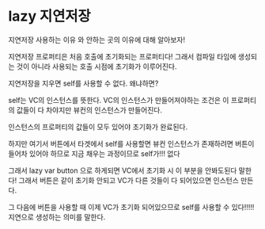 # lazy 지연저장

지연저장 사용하는 이유 와 안하는 곳의 이유에 대해 알아보자!

지연저장 프로퍼티은 처음 호출에 초기화되는 프로퍼티다! 그래서 컴파일 타임에 생성되는 것이 아니라 사용되는 호출 시점에 초기화가 이루어진다.

지연저장을 지우면 self를 사용할 수 없다.
왜냐하면?

self는 VC의 인스턴스를 뜻한다. VC의 인스턴스가 만들어져야하는 조건은 이 프로퍼티의 값들이 다 차야지만 뷰컨의 인스턴스가 만들어진다.

인스턴스의 프로퍼티의 값들이 모두 있어야 초기화가 완료된다.

하지만 여기서 버튼에서 타겟에서 self를 사용할면 뷰컨 인스턴스가 존재하려면 버튼이 들어차 있어야 하므로 지금 채우는 과정이므로 self가!!! 없다 

그래서 lazy var button 으로 하게되면 VC에서 초기화 시 이 부분을 안봐도된다 말한다! 그래서 버튼은 같이 초기화 안되고 VC가 다른 것들이 다 되어있으면 인스턴스 만든다.

그 다음에 버튼을 사용할 때 이제 VC가 초기화 되어있으므로 self를 사용할 수 있다!!!!! 지연으로 생성하는 의미를 말한다.